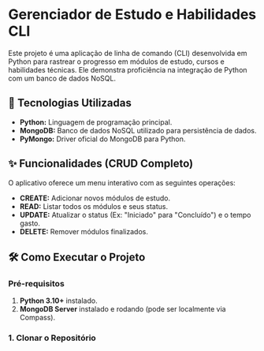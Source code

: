 # Gerenciador de Estudo e Habilidades CLI

Este projeto é uma aplicação de linha de comando (CLI) desenvolvida em Python para rastrear o progresso em módulos de estudo, cursos e habilidades técnicas. Ele demonstra proficiência na integração de Python com um banco de dados NoSQL.

## 🚀 Tecnologias Utilizadas

- **Python:** Linguagem de programação principal.
- **MongoDB:** Banco de dados NoSQL utilizado para persistência de dados.
- **PyMongo:** Driver oficial do MongoDB para Python.

## ✨ Funcionalidades (CRUD Completo)

O aplicativo oferece um menu interativo com as seguintes operações:

- **CREATE:** Adicionar novos módulos de estudo.
- **READ:** Listar todos os módulos e seus status.
- **UPDATE:** Atualizar o status (Ex: "Iniciado" para "Concluído") e o tempo gasto.
- **DELETE:** Remover módulos finalizados.

## 🛠️ Como Executar o Projeto

### Pré-requisitos

1.  **Python 3.10+** instalado.
2.  **MongoDB Server** instalado e rodando (pode ser localmente via Compass).

### 1. Clonar o Repositório
